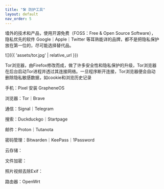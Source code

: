 ```yaml
---
title: "🛠 防护工具"
layout: default
nav_order: 5
---
```


墙外的技术和产品，使用开源免费（FOSS：Free & Open Source Software），隐私优先的软件
Google｜Apple｜Twitter 等耳熟能详的品牌，都不是把隐私保护放在第一位的，尽可能选择替代品。


![]({{ 'assets/tor.jpg' | relative_url }})

Tor浏览器，由Firefox修改而成，做了许多安全性和隐私保护的升级，Tor浏览器在后台启动Tor进程并透过其连接网络。一旦程序断开连接，Tor浏览器便会自动删除隐私敏感数据，如cookie和浏览历史记录

手机：Pixel 安装 GrapheneOS

浏览器：Tor｜Brave

通信：Signal｜Telegram

搜索：Duckduckgo｜Startpage

邮件：Proton｜Tutanota

密码管理：Bitwarden｜KeePass｜1Password

云存储：

文件加密：

照片视频去除Exif：

路由器：OpenWrt